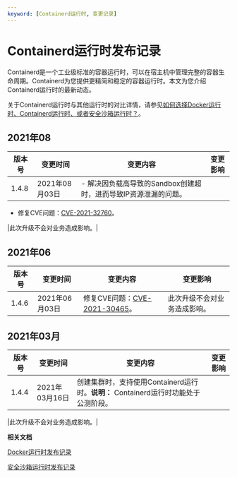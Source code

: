 ```yaml
---
keyword: [Containerd运行时, 变更记录]
---
```


# Containerd运行时发布记录

Containerd是一个工业级标准的容器运行时，可以在宿主机中管理完整的容器生命周期。Containerd为您提供更精简和稳定的容器运行时。本文为您介绍Containerd运行时的最新动态。

关于Containerd运行时与其他运行时的对比详情，请参见[如何选择Docker运行时、Containerd运行时、或者安全沙箱运行时？](/cn.zh-CN/Kubernetes集群用户指南/安全沙箱/如何选择Docker运行时、Containerd运行时、或者安全沙箱运行时？.md)。

## 2021年08

|版本号|变更时间|变更内容|变更影响|
|---|----|----|----|
|1.4.8|2021年08月03日|-   解决因负载高导致的Sandbox创建超时，进而导致IP资源泄漏的问题。
-   修复CVE问题：[CVE-2021-32760](https://nvd.nist.gov/vuln/detail/CVE-2021-32760)。

|此次升级不会对业务造成影响。|

## 2021年06

|版本号|变更时间|变更内容|变更影响|
|---|----|----|----|
|1.4.6|2021年06月03日|修复CVE问题：[CVE-2021-30465](https://nvd.nist.gov/vuln/detail/CVE-2021-30465)。|此次升级不会对业务造成影响。|

## 2021年03月

|版本号|变更时间|变更内容|变更影响|
|---|----|----|----|
|1.4.4|2021年03月16日|创建集群时，支持使用Containerd运行时。**说明：** Containerd运行时功能处于公测阶段。

|此次升级不会对业务造成影响。|

**相关文档**  


[Docker运行时发布记录](/cn.zh-CN/产品发布记录/运行时发布记录/Docker运行时发布记录.md)

[安全沙箱运行时发布记录](/cn.zh-CN/产品发布记录/运行时发布记录/安全沙箱运行时发布记录.md)

